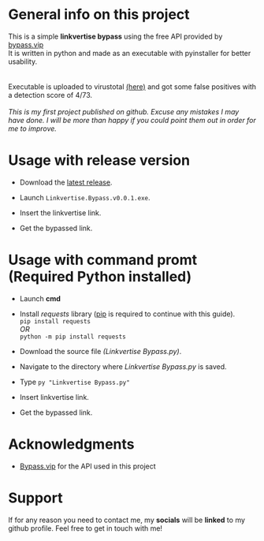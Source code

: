 # General info on this project
This is a simple **linkvertise bypass** using the free API provided by [bypass.vip](https://bypass.vip/)  
It is written in python and made as an executable with pyinstaller for better usability. 
<br/><br/><br/>
Executable is uploaded to virustotal [(here)](https://www.virustotal.com/gui/file/5dc5d490413ce0031ce429f65a6b9302331f74a97714f3bcf1b2a96647fbdca0) and got some false positives with a detection score of 4/73.  
<br/>
*This is my first project published on github. Excuse any mistakes I may have done. I will be more than happy if you could point them out in order for me to improve.*
# Usage with release version
- Download the [latest release](https://github.com/0xR1SKY/Linkvertise-Bypass/releases/download/v0.0.1/Linkvertise.Bypass.v0.0.1.exe).

- Launch `Linkvertise.Bypass.v0.0.1.exe`.

- Insert the linkvertise link.

- Get the bypassed link.

# Usage with command promt (**Required Python installed**)
- Launch **cmd**
- Install *requests* library ([pip](https://pypi.org/project/pip/) is required to continue with this guide).  
  `pip install requests`  
  *OR*  
  `python -m pip install requests`  

- Download the source file *(Linkvertise Bypass.py)*.

- Navigate to the directory where *Linkvertise Bypass.py* is saved.

- Type `py "Linkvertise Bypass.py"`

- Insert linkvertise link.

- Get the bypassed link.

# Acknowledgments

- [Bypass.vip](https://bypass.vip/) for the API used in this project

# Support
If for any reason you need to contact me, my **socials** will be **linked** to my github profile. Feel free to get in touch with me!

